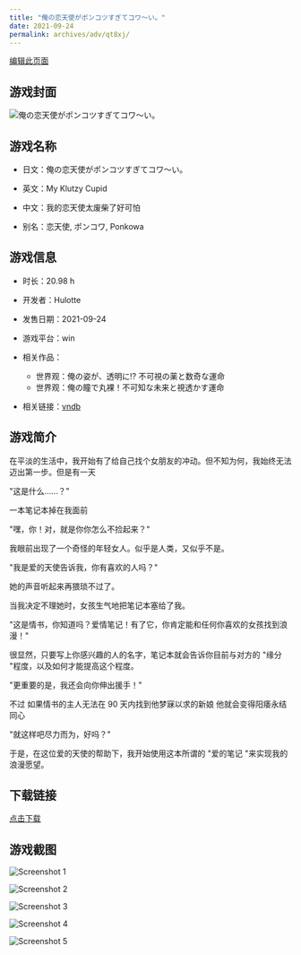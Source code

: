 ```yaml
---
title: "俺の恋天使がポンコツすぎてコワ～い。"
date: 2021-09-24
permalink: archives/adv/qt8xj/
---
```

[编辑此页面](https://github.com/ACG-3/ADV3-source/blob/main/source/_posts/%E4%BF%BA%E3%81%AE%E6%81%8B%E5%A4%A9%E4%BD%BF%E3%81%8C%E3%83%9D%E3%83%B3%E3%82%B3%E3%83%84%E3%81%99%E3%81%8E%E3%81%A6%E3%82%B3%E3%83%AF%EF%BD%9E%E3%81%84%E3%80%82.md)

## 游戏封面

![俺の恋天使がポンコツすぎてコワ～い。](https://pan.timero.xyz/d/onedrive/img_lib_001/%E4%BF%BA%E3%81%AE%E6%81%8B%E5%A4%A9%E4%BD%BF%E3%81%8C%E3%83%9D%E3%83%B3%E3%82%B3%E3%83%84%E3%81%99%E3%81%8E%E3%81%A6%E3%82%B3%E3%83%AF%EF%BD%9E%E3%81%84%E3%80%82_cover.avif)


## 游戏名称

- 日文：俺の恋天使がポンコツすぎてコワ～い。
- 英文：My Klutzy Cupid
- 中文：我的恋天使太废柴了好可怕

- 别名：恋天使, ポンコワ, Ponkowa


## 游戏信息

- 时长：20.98 h
- 开发者：Hulotte
- 发售日期：2021-09-24
- 游戏平台：win
- 相关作品：
   - 世界观：俺の姿が、透明に!? 不可視の薬と数奇な運命
   - 世界观：俺の瞳で丸裸！不可知な未来と視透かす運命

- 相关链接：[vndb](https://vndb.org/v31002)


## 游戏简介

在平淡的生活中，我开始有了给自己找个女朋友的冲动。但不知为何，我始终无法迈出第一步。但是有一天

"这是什么......？"

一本笔记本掉在我面前

"嘿，你！对，就是你你怎么不捡起来？"

我眼前出现了一个奇怪的年轻女人。似乎是人类，又似乎不是。

"我是爱的天使告诉我，你有喜欢的人吗？"

她的声音听起来再猥琐不过了。

当我决定不理她时，女孩生气地把笔记本塞给了我。

"这是情书，你知道吗？爱情笔记！有了它，你肯定能和任何你喜欢的女孩找到浪漫！"

很显然，只要写上你感兴趣的人的名字，笔记本就会告诉你目前与对方的 "缘分 "程度，以及如何才能提高这个程度。

"更重要的是，我还会向你伸出援手！"

不过
如果情书的主人无法在 90 天内找到他梦寐以求的新娘 他就会变得阳痿永结同心

"就这样吧尽力而为，好吗？"

于是，在这位爱的天使的帮助下，我开始使用这本所谓的 "爱的笔记 "来实现我的浪漫愿望。




## 下载链接

[点击下载](https://pan.timero.xyz/onedrive/adv_lib_001/%E4%BF%BA%E3%81%AE%E6%81%8B%E5%A4%A9%E4%BD%BF%E3%81%8C%E3%83%9D%E3%83%B3%E3%82%B3%E3%83%84%E3%81%99%E3%81%8E%E3%81%A6%E3%82%B3%E3%83%AF%EF%BD%9E%E3%81%84%E3%80%82)


## 游戏截图


![Screenshot 1](https://pan.timero.xyz/d/onedrive/img_lib_001/%E4%BF%BA%E3%81%AE%E6%81%8B%E5%A4%A9%E4%BD%BF%E3%81%8C%E3%83%9D%E3%83%B3%E3%82%B3%E3%83%84%E3%81%99%E3%81%8E%E3%81%A6%E3%82%B3%E3%83%AF%EF%BD%9E%E3%81%84%E3%80%82_Screenshot_1.avif)

![Screenshot 2](https://pan.timero.xyz/d/onedrive/img_lib_001/%E4%BF%BA%E3%81%AE%E6%81%8B%E5%A4%A9%E4%BD%BF%E3%81%8C%E3%83%9D%E3%83%B3%E3%82%B3%E3%83%84%E3%81%99%E3%81%8E%E3%81%A6%E3%82%B3%E3%83%AF%EF%BD%9E%E3%81%84%E3%80%82_Screenshot_2.avif)

![Screenshot 3](https://pan.timero.xyz/d/onedrive/img_lib_001/%E4%BF%BA%E3%81%AE%E6%81%8B%E5%A4%A9%E4%BD%BF%E3%81%8C%E3%83%9D%E3%83%B3%E3%82%B3%E3%83%84%E3%81%99%E3%81%8E%E3%81%A6%E3%82%B3%E3%83%AF%EF%BD%9E%E3%81%84%E3%80%82_Screenshot_3.avif)

![Screenshot 4](https://pan.timero.xyz/d/onedrive/img_lib_001/%E4%BF%BA%E3%81%AE%E6%81%8B%E5%A4%A9%E4%BD%BF%E3%81%8C%E3%83%9D%E3%83%B3%E3%82%B3%E3%83%84%E3%81%99%E3%81%8E%E3%81%A6%E3%82%B3%E3%83%AF%EF%BD%9E%E3%81%84%E3%80%82_Screenshot_4.avif)

![Screenshot 5](https://pan.timero.xyz/d/onedrive/img_lib_001/%E4%BF%BA%E3%81%AE%E6%81%8B%E5%A4%A9%E4%BD%BF%E3%81%8C%E3%83%9D%E3%83%B3%E3%82%B3%E3%83%84%E3%81%99%E3%81%8E%E3%81%A6%E3%82%B3%E3%83%AF%EF%BD%9E%E3%81%84%E3%80%82_Screenshot_5.avif)

